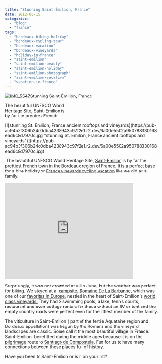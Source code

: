 ```yaml
---
title: "Stunning Saint-Émilion, France"
date: 2012-06-15
categories: 
  - "blog"
  - "france"
tags: 
  - "bordeaux-biking-holiday"
  - "bordeaux-cycling-tour"
  - "bordeaux-vacation"
  - "bordeaux-vineyards"
  - "holiday-in-france"
  - "saint-emilion"
  - "saint-emilion-beauty"
  - "saint-emilion-holiday"
  - "saint-emilion-photograph"
  - "saint-emilion-vacation"
  - "vacation-in-france"
---
```


[![IMG_5547](https://pub-ac94b3f306b24c0dba4238943c97f2e1.r2.dev/6a00e5502a95078833016765d44902970b.jpg "IMG_5547")](https://pub-ac94b3f306b24c0dba4238943c97f2e1.r2.dev/6a00e5502a95078833016765d44902970b.jpg)Stunning Saint-Émilion, France

The beautiful UNESCO World  
Heritage Site, Saint-Emilion is  
by far the prettiest French

<!--more--> [![stunning St. Emilion, France ancient rooftops and vineyards](https://pub-ac94b3f306b24c0dba4238943c97f2e1.r2.dev/6a00e5502a950788330168ead6c8d7970c.jpg "stunning St. Emilion, France ancient rooftops and vineyards")](https://pub-ac94b3f306b24c0dba4238943c97f2e1.r2.dev/6a00e5502a950788330168ead6c8d7970c.jpg)

 The beautiful UNESCO World Heritage Site, [Saint-Emilion](http://en.wikipedia.org/wiki/Saint-%C3%89milion "st Emilion") is by far the prettiest French town in the Bordeaux region of France. It is a perfect base for a bike holiday or [France vineyards cycling vacation](http://soultravelers3new.local/2009/05/biking-st-emilion-bordeaux-vineyards-in-france-wine-country.html "France vineyards cycling vacation") like we did as a family.  
  

<iframe src="http://www.youtube.com/embed/6jYiqGE2VjQ?rel=0" frameborder="0" height="315" width="420"></iframe>

  
  
Surprisingly, it was not crowded at all in June, but the weather was perfect for biking. We stayed at a  [campsite, Domaine De La Barbanne,](http://www.saint-emilion.org/uk/Hotels-Restaurants/Campings.htm) which was one of our [favorites in Europe](http://soultravelers3new.local/2010/05/camping-europe-in-a-motorhome-rv-5-best-sites-roadtrip-europe-family-travel-budget-best-price.html "best campsites in Europe"), nestled in the heart of Saint-Emilion's [world class vineyards.](http://www.spectator.co.uk/wine-club/features/2186771/st-emilion-world-heritage-wine-wonder.thtml) They had 2 swimming pools, a lake, tennis courts, restaurant and even cottage rentals for those without an RV or tent and the empty country roads were perfect even for the littlest member of the family.  
  
The viticulture in Saint-Emilion ( part of the fertile Aquataine region and Bordeaux appellation) was begun by the Romans and the vineyard landscapes are classic. Some call it the most beautiful village in France. Saint-Emilion  benefitted during the middle ages because it is on the [pilgrimage](http://soultravelers3new.local/2008/09/pint-sized-pilg.html "pilgrimage on camino to santiago de compostela") route to [Santiago de Compostela](http://soultravelers3new.local/2008/08/santiago-de-com.html "santiago de compostela pilgramage camino"). Fun for us to have many connections between these places full of history.  
  
Have you been to Saint-Emilion or is it on your list?
